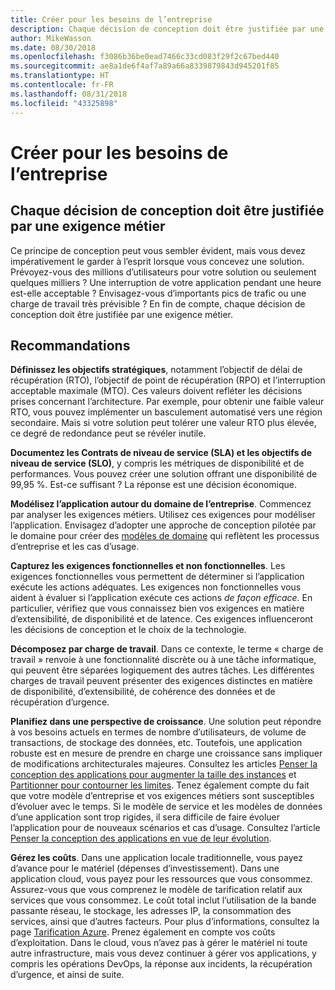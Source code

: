 ```yaml
---
title: Créer pour les besoins de l’entreprise
description: Chaque décision de conception doit être justifiée par une exigence métier
author: MikeWasson
ms.date: 08/30/2018
ms.openlocfilehash: f3086b36be0ead7466c33cd083f29f2c67bed440
ms.sourcegitcommit: ae8a1de6f4af7a89a66a8339879843d945201f85
ms.translationtype: HT
ms.contentlocale: fr-FR
ms.lasthandoff: 08/31/2018
ms.locfileid: "43325898"
---
```

# <a name="build-for-the-needs-of-the-business"></a>Créer pour les besoins de l’entreprise

## <a name="every-design-decision-must-be-justified-by-a-business-requirement"></a>Chaque décision de conception doit être justifiée par une exigence métier

Ce principe de conception peut vous sembler évident, mais vous devez impérativement le garder à l’esprit lorsque vous concevez une solution. Prévoyez-vous des millions d’utilisateurs pour votre solution ou seulement quelques milliers ? Une interruption de votre application pendant une heure est-elle acceptable ? Envisagez-vous d’importants pics de trafic ou une charge de travail très prévisible ? En fin de compte, chaque décision de conception doit être justifiée par une exigence métier. 

## <a name="recommendations"></a>Recommandations

**Définissez les objectifs stratégiques**, notamment l’objectif de délai de récupération (RTO), l’objectif de point de récupération (RPO) et l’interruption acceptable maximale (MTO). Ces valeurs doivent refléter les décisions prises concernant l’architecture. Par exemple, pour obtenir une faible valeur RTO, vous pouvez implémenter un basculement automatisé vers une région secondaire. Mais si votre solution peut tolérer une valeur RTO plus élevée, ce degré de redondance peut se révéler inutile.

**Documentez les Contrats de niveau de service (SLA) et les objectifs de niveau de service (SLO)**, y compris les métriques de disponibilité et de performances. Vous pouvez créer une solution offrant une disponibilité de 99,95 %. Est-ce suffisant ? La réponse est une décision économique. 

**Modélisez l’application autour du domaine de l’entreprise**. Commencez par analyser les exigences métiers. Utilisez ces exigences pour modéliser l’application. Envisagez d’adopter une approche de conception pilotée par le domaine pour créer des [modèles de domaine][domain-model] qui reflètent les processus d’entreprise et les cas d’usage. 

**Capturez les exigences fonctionnelles et non fonctionnelles**. Les exigences fonctionnelles vous permettent de déterminer si l’application exécute les actions adéquates. Les exigences non fonctionnelles vous aident à évaluer si l’application exécute ces actions *de façon efficace*. En particulier, vérifiez que vous connaissez bien vos exigences en matière d’extensibilité, de disponibilité et de latence. Ces exigences influenceront les décisions de conception et le choix de la technologie.

**Décomposez par charge de travail**. Dans ce contexte, le terme « charge de travail » renvoie à une fonctionnalité discrète ou à une tâche informatique, qui peuvent être séparées logiquement des autres tâches. Les différentes charges de travail peuvent présenter des exigences distinctes en matière de disponibilité, d’extensibilité, de cohérence des données et de récupération d’urgence. 

**Planifiez dans une perspective de croissance**. Une solution peut répondre à vos besoins actuels en termes de nombre d’utilisateurs, de volume de transactions, de stockage des données, etc. Toutefois, une application robuste est en mesure de prendre en charge une croissance sans impliquer de modifications architecturales majeures. Consultez les articles [Penser la conception des applications pour augmenter la taille des instances](scale-out.md) et [Partitionner pour contourner les limites](partition.md). Tenez également compte du fait que votre modèle d’entreprise et vos exigences métiers sont susceptibles d’évoluer avec le temps. Si le modèle de service et les modèles de données d’une application sont trop rigides, il sera difficile de faire évoluer l’application pour de nouveaux scénarios et cas d’usage. Consultez l’article [Penser la conception des applications en vue de leur évolution](design-for-evolution.md).

**Gérez les coûts**. Dans une application locale traditionnelle, vous payez d’avance pour le matériel (dépenses d’investissement). Dans une application cloud, vous payez pour les ressources que vous consommez. Assurez-vous que vous comprenez le modèle de tarification relatif aux services que vous consommez. Le coût total inclut l’utilisation de la bande passante réseau, le stockage, les adresses IP, la consommation des services, ainsi que d’autres facteurs. Pour plus d’informations, consultez la page [Tarification Azure][pricing]. Prenez également en compte vos coûts d’exploitation. Dans le cloud, vous n’avez pas à gérer le matériel ni toute autre infrastructure, mais vous devez continuer à gérer vos applications, y compris les opérations DevOps, la réponse aux incidents, la récupération d’urgence, et ainsi de suite. 

[domain-model]: https://martinfowler.com/eaaCatalog/domainModel.html
[pricing]: https://azure.microsoft.com/pricing/
